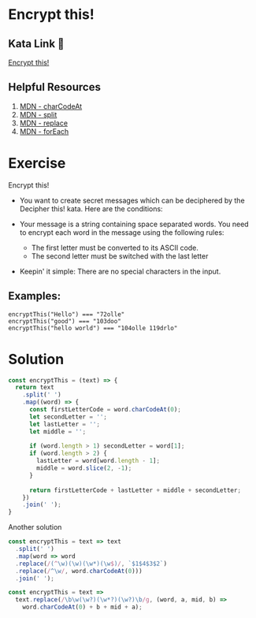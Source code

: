 # Encrypt this!

## Kata Link 🥋

[Encrypt this!](https://www.codewars.com/kata/5848565e273af816fb000449/train/javascript)

## Helpful Resources

1. [MDN - charCodeAt](https://developer.mozilla.org/en-US/docs/Web/JavaScript/Reference/Global_Objects/String/charcodeat)
2. [MDN - split](https://developer.mozilla.org/en-US/docs/Web/JavaScript/Reference/Global_Objects/String/split)
3. [MDN - replace](https://developer.mozilla.org/en-US/docs/Web/JavaScript/Reference/Global_Objects/String/replace)
4. [MDN - forEach](https://developer.mozilla.org/en-US/docs/Web/JavaScript/Reference/Global_Objects/Array/forEach)

# Exercise
Encrypt this!

- You want to create secret messages which can be deciphered by the Decipher this! kata. Here are the conditions:
- Your message is a string containing space separated words.
You need to encrypt each word in the message using the following rules:

    - The first letter must be converted to its ASCII code.
    - The second letter must be switched with the last letter

- Keepin' it simple: There are no special characters in the input.
## Examples:
```
encryptThis("Hello") === "72olle"
encryptThis("good") === "103doo"
encryptThis("hello world") === "104olle 119drlo"
```
# Solution

```js
const encryptThis = (text) => {
  return text
    .split(' ')
    .map((word) => {
      const firstLetterCode = word.charCodeAt(0);
      let secondLetter = '';
      let lastLetter = '';
      let middle = '';
    
      if (word.length > 1) secondLetter = word[1];
      if (word.length > 2) {
        lastLetter = word[word.length - 1];
        middle = word.slice(2, -1);
      }
    
      return firstLetterCode + lastLetter + middle + secondLetter;
    })
    .join(' ');
}
```
Another solution
```js
const encryptThis = text => text
  .split(' ')
  .map(word => word
  .replace(/(^\w)(\w)(\w*)(\w$)/, `$1$4$3$2`)
  .replace(/^\w/, word.charCodeAt(0)))
  .join(' ');
```
```js
const encryptThis = text =>
  text.replace(/\b\w(\w?)(\w*?)(\w?)\b/g, (word, a, mid, b) => 
    word.charCodeAt(0) + b + mid + a);
```
